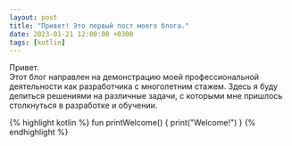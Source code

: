 ```yaml
---
layout: post
title: "Привет! Это первый пост моего блога."
date: 2023-01-21 12:00:00 +0300
tags: [kotlin]
---
```

Привет.\
Этот блог направлен на демонстрацию моей профессиональной деятельности как разработчика с многолетним стажем. Здесь я буду делиться решениями на различные задачи, с которыми мне пришлось столкнуться в разработке и обучении.

{% highlight kotlin %}
fun printWelcome() {
    print("Welcome!")
}
{% endhighlight %}